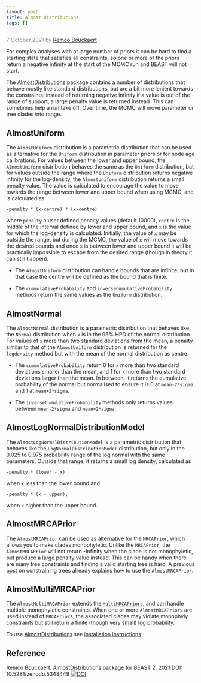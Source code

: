 ```yaml
---
layout: post
title: Almost Distributions
tags: []
---
```

<p style="color:gray">7 October 2021 by <a href="mailto:r.bouckaert@auckland.ac.nz">Remco Bouckaert</a></p>

For complex analyses with at large number of priors it can be hard to find a starting state that satisfies all constraints, so one or more of the priors return a negative infinity at the start of the MCMC run and BEAST will not start.

The [AlmostDistributions](https://github.com/rbouckaert/AlmostDistribution) package contains a number of distributions that behave mostly like standard distributions, but are a bit more lenient towards the constraints: instead of returning negative infinity if a value is out of the range of support, a large penalty value is returned instead. This can sometimes help a run take off. Over time, the MCMC will move parameter or tree clades into range.

## AlmostUniform

The `AlmostUniform` distribution is a parametric distribution that can be used as alternative for the `Uniform` distribution in parameter priors or for node age calibrations. For values between the lower and upper bound, the `AlmostUniform` distribution behaves the same as the `Uniform` distribution, but for values outside the range where the `Uniform` distribution returns negative infinity for the log-density, the `AlmostUniform` distribution returns a small penalty value. The value is calculated to encourage the value to move towards the range between lower and upper bound when using MCMC, and is calculated as  

```-penalty * (x-centre) * (x-centre)```

where `penalty` a user defined penalty values (default 10000), `centre` is the middle of the interval defined by lower and upper bound, and `x` is the value for which the log-density is calculated. Initially, the value of `x` may be outside the range, but during the MCMC, the value of `x` will move towards the desired bounds and once `x` is between lower and upper bound it will be practically impossible to escape from the desired range (though in theory it can still happen).

* The `AlmostUniform` distribution can handle bounds that are infinite, but in that case the centre will be defined as the bound that is finite.

* The `cummulativeProbability` and `inverseCumulativeProbability` methods return the same values as the `Uniform` distribution.


## AlmostNormal

The `AlmostNormal` distribution is a parametric distribution that behaves like the `Normal` distribution when `x` is in the 95% HPD of the normal distribution. For values of `x` more than two standard deviations from the mean, a penalty similar to that of the `AlmostUniform` distribution is returned for the `logdensity` method but with the mean of the normal distribution as centre.


* The `cummulativeProbability` return 0 for `x` more than two standard deviations smaller than the mean, and 1 for `x` more than two standard deviations larger than the mean. In between, it returns the cumulative probability of the normal but normalised to ensure it is 0 at `mean-2*sigma` and 1 at `mean+2*sigma`.

* The `inverseCumulativeProbability` methods only returns values between `mean-2*sigma` and `mean+2*sigma`.


## AlmostLogNormalDistributionModel

The `AlmostLogNormalDistributionModel` is a parametric distribution that behaves like the `LogNormalDistributionModel` distribution, but only in the 0.025 to 0.975 probability range of the log normal with the same parameters. Outside that range, it returns a small log density, calculated as

```
-penalty * (lower - x)
```

when `x` less than the lower bound and

```
-penalty * (x - upper);
```

when `x` higher than the upper bound.

## AlmostMRCAPrior

The `AlmostMRCAPrior` can be used as alternative for the `MRCAPrior`, which allows you to make clades monophyletic. Unlike the `MRCAPrior`, the `AlmostMRCAPrior` will not return -Infinity when the clade is not monophyletic, but produce a large penalty value instead. This can be handy when there are many tree constraints and finding a valid starting tree is hard. A previous <a href="/2021/04/12/constraining-trees.htmll">post</a> on constraining trees already explains how to use the `AlmostMRCAPrior`.

## AlmostMultiMRCAPrior

The `AlmostMultiMRCAPrior` extends the [`MultiMRCAPriors`](https://github.com/BEAST2-Dev/BEASTLabs/blob/master/src/beast/math/distributions/MultiMRCAPriors.java), and can handle multiple monophyletic constraints. When one or more `AlmostMRCAPrior`s are used instead of `MRCAPrior`s, the associated clades may violate monophyly constraints but still return a finite (though very small) log probability.



To use [AlmostDistributions](https://github.com/rbouckaert/AlmostDistribution) see
[installation instructions](https://github.com/rbouckaert/AlmostDistributions/blob/master/README.md)

## Reference

Remco Bouckaert. AlmostDistributions package for BEAST 2. 2021 DOI: 10.5281/zenodo.5348449 [![DOI](https://zenodo.org/badge/109171998.svg)](https://zenodo.org/badge/latestdoi/109171998)